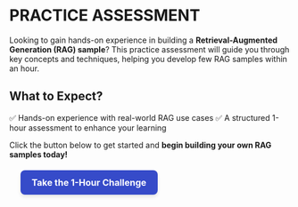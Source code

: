 # PRACTICE ASSESSMENT

Looking to gain hands-on experience in building a **Retrieval-Augmented Generation (RAG) sample**? This practice assessment will guide you through key concepts and techniques, helping you develop few RAG samples within an hour.

## What to Expect?

✅ Hands-on experience with real-world RAG use cases
✅ A structured 1-hour assessment to enhance your learning

Click the button below to get started and **begin building your own RAG samples today!**

<div style="margin: 20px;">
  <a
    href="https://app.soulhq.ai/"
    target="_blank"
    rel="noopener noreferrer"
    style="display: inline-block; padding: 12px 20px; background-color: #364BC9; color: white; 
text-decoration: none; border-radius: 8px; font-size: 16px; font-weight: bold; 
box-shadow: 0px 4px 6px rgba(0, 0, 0, 0.1); transition: background-color 0.3s ease;"
  >
    Take the 1-Hour Challenge
  </a>
</div>